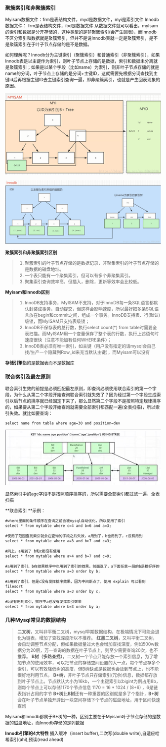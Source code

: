 ### 聚簇索引和非聚簇索引

Myisam数据文件：frm是表结构文件，myd是数据文件，myi是索引文件
Innodb数据文件： frm是表结构文件，ibd是数据文件
从数据文件就可以看出，myIsam的索引和数据是分开存储的，这种类型的是非聚簇索引(会产生回表)，而Innodb不区分索引和数据就是聚簇索引，但并不是说Innodb表就一定是聚簇索引，是不是聚簇索引在于叶子节点存储的是不是数据。

如何理解呢？Innodb分为主键索引（聚簇索引）和普通索引（非聚簇索引），如果Innodb表是以主键作为索引，则叶子节点上存储的是数据，索引和数据未分离就是聚簇索引；如果是以某个字段（比如name）为索引，则非叶子节点存储的就是name的分词，叶子节点上存储的是分词+主键ID，这就需要先根据分词查找到主键id后再根据主键ID去主键索引查询一遍，即非聚簇索引，也就是产生回表现象的原因。

![](Mysql索引：聚簇索引和非聚簇索引.assets/20180923094753224.png)

![](Mysql索引：聚簇索引和非聚簇索引.assets/20180923094753230.png)

**聚簇索引和非聚簇索引区别**


> 1. 聚簇索引的叶子节点存储的是数据记录，非聚集索引的叶子节点存储的是数据的磁盘地址。
> 2. 一个表只能有一个聚集索引，但可以有多个非聚集索引。
> 3. 聚集索引查询效率高，但插入，删除，更新等效率会比较低。

**Myisam和Innodb区别**

>  1. InnoDB支持事务，MyISAM不支持，对于InnoDB每一条SQL语言都默认封装成事务，自动提交，但这样会影响速度，所以最好把多条SQL语言放在begin和commit之间，组成一个事务。InnoDB支持表、行(默认)级锁，而MyISAM只支持表级锁；
>  2. InnoDB不保存表的总行数，执行select count(\*) from table时需要全表扫描。而MyISAM用一个变量保存了整个表的行数，执行上述语句时速度很快（注意不能加有任何WHERE条件）；
>  3. InnoDB表必须有唯一索引，如主键（用户没有指定的话mysql会自己找/生产一个隐藏列Row_id来充当默认主键），而Myisam可以没有
>

**存储引擎**指的是数据表而不是数据库



### 联合索引及最左原则

联合索引生效的前提是必须匹配最左原则，即查询必须使用联合索引的第一个字段，为什么从第二个字段开始查询联合索引就失效了？因为经过第一个字段生成索引以后节点的排序就已经固定下来了，那么显然第二个字段不是按照特定规律排序的，如果要从第二个字段开始查询就需要全部索引都匹配一遍(全表扫描)，所以索引失效。就比如要查询：

```mysql
select name from table where age=30 and position=dev
```

![](Mysql索引：聚簇索引和非聚簇索引.assets/1663741775395.png)

显然索引中的age字段不是按照顺序排序的，所以需要全部索引都过滤一遍，全表扫描

**联合索引 **示例：

```mysql
#where里面的条件顺序在查询之前会被mysql自动优化，所以使用了索引
select * from mytable where c=4 and b=6 and a=3;

#使用了范围查找索引就会在查询的字段之后失效，a用到了，b也用到了，c没有用到
select * from mytable where a=3 and b>7 and c=3;

#同上，a用到了 b和c都没有使用
select * from mytable where a>4 and b=7 and c=9;

#a用到了索引，b在结果排序中也用到了索引的效果，前面说了，a下面任意一段的b是排好序的
select * from mytable where a=3 order by b;

#a用到了索引，但是c没有发挥排序效果，因为中间断点了，使用 explain 可以看到 filesort
select * from mytable where a=3 order by c;

#b没有用到索引，排序中a也没有发挥索引效果
select * from mytable where b=3 order by a;
```



### 几种Mysql常见的数据结构

> **二叉树**，又叫非平衡二叉树，mysql早期数据结构，在极端情况下可能会退化为链表，增加了查找深度所以不推荐。
> **红黑二叉树**，又叫平衡二叉树，会自动调整节点分配，但如果数据量过大也会增加查找深度，例如500w数据分为20层，万一查询的数据在叶子节点上，则至少需要查询20次，也不推荐。
> **B树（多路查找）**，二叉树一个节点只能存放一个索引信息，为了增加节点的使用效率，可以把节点的存储空间设置的大一点，每个节点存多个索引，可以有效降低树的高度，但B树缺点是数据也会放到节点上，也不能很好地利用节点。
> **B+树**，非叶子节点只存储索引(冗余)信息，数据都存放到叶子节点上。节点默认大小为16kb，一个主键索引以bigint为例占用8b，则每个节点上可以存储1170个节点信息 1170 = 16 * 1024 / (8+6) ，6是链表指针占用的字节
> **B+树**比**B树**还有一种重要的区别就是多了个指针，**B+树**会在叶子节点单独开辟出一块空间存储下个节点的磁盘地址，用于区间快速查询

Myisam和Innodb都属于B+树的一种，区别主要在于Myisam叶子节点存储的是数据的磁盘地址，而Innodb存储的是列数据



**Innodb引擎的4大特性**
插入缓冲（insert buffer),二次写(double write),自适应哈希索引(ahi),预读(read ahead)
